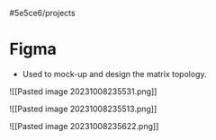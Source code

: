 #5e5ce6/projects 

# Figma

- Used to mock-up and design the matrix topology.

![[Pasted image 20231008235531.png]]

![[Pasted image 20231008235513.png]]

![[Pasted image 20231008235622.png]]
